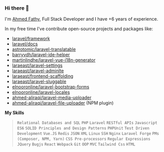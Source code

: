 ### Hi there 👋

I'm [Ahmed Fathy](https://github.com/ahmed-aliraqi), Full Stack Developer and I have +6 years of experience.

In my free time I've contribute open-source projects and packages like:

- [laravel/framework](https://github.com/laravel/framework)
- [laravel/docs](https://github.com/laravel/docs)
- [astrotomic/laravel-translatable](https://github.com/astrotomic/laravel-translatable)
- [barryvdh/laravel-ide-helper](https://github.com/barryvdh/laravel-ide-helper)
- [martinlindhe/laravel-vue-i18n-generator](https://github.com/martinlindhe/laravel-vue-i18n-generator)
- [laraeast/laravel-settings](https://github.com/laraeast/laravel-settings)
- [laraeast/laravel-adminlte](https://github.com/laraeast/laravel-adminlte)
- [laraeast/frontend-scaffolding](https://github.com/laraeast/frontend-scaffolding)
- [laraeast/laravel-sluggable](https://github.com/laraeast/laravel-sluggable)
- [elnooronline/laravel-bootstrap-forms](https://github.com/elnooronline/laravel-bootstrap-forms)
- [elnooronline/laravel-locales](https://github.com/elnooronline/laravel-locales)
- [ahmed-aliraqi/laravel-media-uploader](https://github.com/ahmed-aliraqi/laravel-media-uploader)
- [ahmed-aliraqi/laravel-file-uploader](https://github.com/ahmed-aliraqi/laravel-file-uploader) (NPM plugin)

**My Skills**
> `Relational Databases and SQL` `PHP` `Laravel` `RESTful APIs` `Javascript ES6` `SOLID Principles and Design Patterns` `PHPUnit` `Test Driven Development` `Vue.JS` `Redis` `JSON` `XML` `Linux` `SSH` `Nginx` `Laravel Forge` `PMs (Composer, NPM, Yarn)` `CSS Pre-processors` `Regular Expressions` `JQuery` `Bugjs` `React` `Webpack` `Git` `OOP` `MVC` `Tailwind Css` `HTML`
